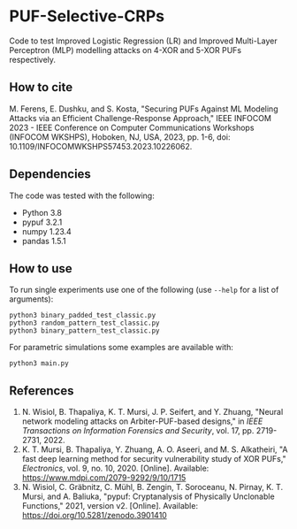 # PUF-Selective-CRPs

Code to test Improved Logistic Regression (LR) and Improved Multi-Layer Perceptron (MLP) modelling attacks
on 4-XOR and 5-XOR PUFs respectively.

## How to cite

M. Ferens, E. Dushku, and S. Kosta, "Securing PUFs Against ML Modeling Attacks via an Efficient Challenge-Response Approach," IEEE INFOCOM 2023 - IEEE Conference on Computer Communications Workshops (INFOCOM WKSHPS), Hoboken, NJ, USA, 2023, pp. 1-6, doi: 10.1109/INFOCOMWKSHPS57453.2023.10226062.

## Dependencies

The code was tested with the following:
- Python 3.8
- pypuf 3.2.1
- numpy 1.23.4
- pandas 1.5.1

## How to use

To run single experiments use one of the following (use `--help` for a list of arguments):
```
python3 binary_padded_test_classic.py
python3 random_pattern_test_classic.py
python3 binary_pattern_test_classic.py
```
For parametric simulations some examples are available with:
```
python3 main.py
```

## References

1. N. Wisiol, B. Thapaliya, K. T. Mursi, J. P. Seifert, and Y. Zhuang, "Neural network modeling attacks on Arbiter-PUF-based designs," in *IEEE Transactions on Information Forensics and Security*, vol. 17, pp. 2719-2731, 2022.
2. K. T. Mursi, B. Thapaliya, Y. Zhuang, A. O. Aseeri, and M. S. Alkatheiri, "A fast deep learning method for security vulnerability study of XOR PUFs," *Electronics*, vol. 9, no. 10, 2020. [Online]. Available: https://www.mdpi.com/2079-9292/9/10/1715
3. N. Wisiol, C. Gräbnitz, C. Mühl, B. Zengin, T. Soroceanu, N. Pirnay, K. T. Mursi, and A. Baliuka, "pypuf: Cryptanalysis of Physically Unclonable Functions," 2021, version v2. [Online]. Available: https://doi.org/10.5281/zenodo.3901410

